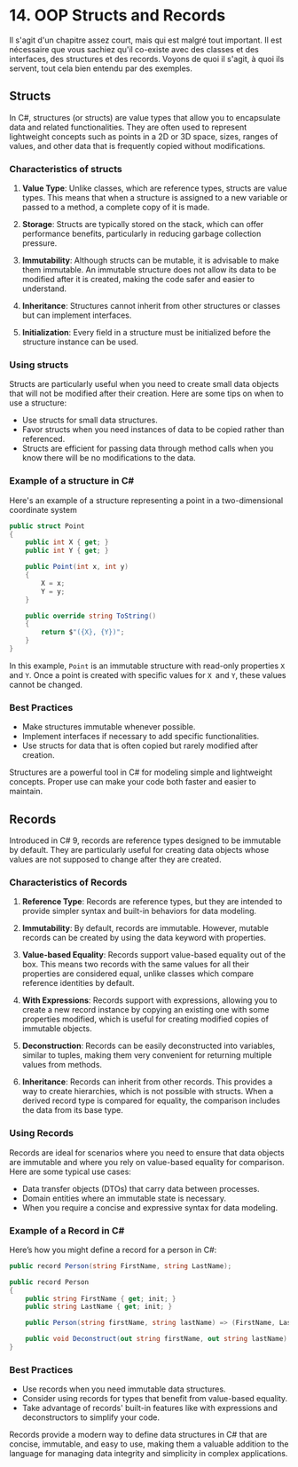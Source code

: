 # 14. OOP Structs and Records
Il s'agit d'un chapitre assez court, mais qui est malgré tout important. Il est nécessaire que vous sachiez qu'il co-existe avec des classes et des interfaces, des structures et des records. Voyons de quoi il s'agit, à quoi ils servent, tout cela bien entendu par des exemples.

## Structs
In C#, structures (or structs) are value types that allow you to encapsulate data and related functionalities. They are often used to represent lightweight concepts such as points in a 2D or 3D space, sizes, ranges of values, and other data that is frequently copied without modifications.

### Characteristics of structs
1. **Value Type**: Unlike classes, which are reference types, structs are value types. This means that when a structure is assigned to a new variable or passed to a method, a complete copy of it is made.

2. **Storage**: Structs are typically stored on the stack, which can offer performance benefits, particularly in reducing garbage collection pressure.

3. **Immutability**: Although structs can be mutable, it is advisable to make them immutable. An immutable structure does not allow its data to be modified after it is created, making the code safer and easier to understand.

4. **Inheritance**: Structures cannot inherit from other structures or classes but can implement interfaces.

5. **Initialization**: Every field in a structure must be initialized before the structure instance can be used.

### Using structs
Structs are particularly useful when you need to create small data objects that will not be modified after their creation. Here are some tips on when to use a structure:

- Use structs for small data structures.
- Favor structs when you need instances of data to be copied rather than referenced.
- Structs are efficient for passing data through method calls when you know there will be no modifications to the data.

### Example of a structure in C#

Here's an example of a structure representing a point in a two-dimensional coordinate system

```csharp
public struct Point
{
    public int X { get; }
    public int Y { get; }

    public Point(int x, int y)
    {
        X = x;
        Y = y;
    }

    public override string ToString()
    {
        return $"({X}, {Y})";
    }
}
```

In this example, `Point` is an immutable structure with read-only properties `X` and `Y`. Once a point is created with specific values for `X `and `Y`, these values cannot be changed.

### Best Practices
- Make structures immutable whenever possible.
- Implement interfaces if necessary to add specific functionalities.
- Use structs for data that is often copied but rarely modified after creation.

Structures are a powerful tool in C# for modeling simple and lightweight concepts. Proper use can make your code both faster and easier to maintain.

## Records
Introduced in C# 9, records are reference types designed to be immutable by default. They are particularly useful for creating data objects whose values are not supposed to change after they are created.

### Characteristics of Records

1. **Reference Type**: Records are reference types, but they are intended to provide simpler syntax and built-in behaviors for data modeling.

2. **Immutability**: By default, records are immutable. However, mutable records can be created by using the data keyword with properties.

3. **Value-based Equality**: Records support value-based equality out of the box. This means two records with the same values for all their properties are considered equal, unlike classes which compare reference identities by default.

4. **With Expressions**: Records support with expressions, allowing you to create a new record instance by copying an existing one with some properties modified, which is useful for creating modified copies of immutable objects.

5. **Deconstruction**: Records can be easily deconstructed into variables, similar to tuples, making them very convenient for returning multiple values from methods.

6. **Inheritance**: Records can inherit from other records. This provides a way to create hierarchies, which is not possible with structs. When a derived record type is compared for equality, the comparison includes the data from its base type.

### Using Records
Records are ideal for scenarios where you need to ensure that data objects are immutable and where you rely on value-based equality for comparison. Here are some typical use cases:

- Data transfer objects (DTOs) that carry data between processes.
- Domain entities where an immutable state is necessary.
- When you require a concise and expressive syntax for data modeling.

### Example of a Record in C#
Here’s how you might define a record for a person in C#:

```csharp
public record Person(string FirstName, string LastName);

public record Person
{
    public string FirstName { get; init; }
    public string LastName { get; init; }

    public Person(string firstName, string lastName) => (FirstName, LastName) = (firstName, lastName);

    public void Deconstruct(out string firstName, out string lastName) => (firstName, lastName) = (FirstName, LastName);
}
```

### Best Practices

- Use records when you need immutable data structures.
- Consider using records for types that benefit from value-based equality.
- Take advantage of records' built-in features like with expressions and deconstructors to simplify your code.

Records provide a modern way to define data structures in C# that are concise, immutable, and easy to use, making them a valuable addition to the language for managing data integrity and simplicity in complex applications.